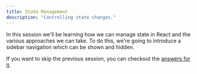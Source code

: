 ```yaml
---
title: State Management
description: "Controlling state changes."
---
```


In this session we'll be learning how we can manage state in React and the various approaches we can take. To do this, we're going to introduce a sidebar
navigation which can be shown and hidden.

If you want to skip the previous session, you can checkout the [answers for it](https://github.com/jahed/react-dojo/tree/master/answers/session-2).